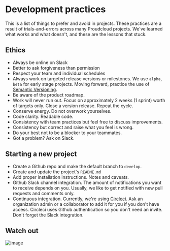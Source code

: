 # Development practices

This is a list of things to prefer and avoid in projects. These practices are a result of trials-and-errors across many Proudcloud projects. We've learned what works and what doesn't, and these are the lessons that stuck.

## Ethics

- Always be online on Slack
- Better to ask forgiveness than permission
- Respect your team and individual schedules
- Always work on targeted release versions or milestones. We use `alpha`, `beta` for early stage projects. Moving forward, practice the use of [Semantic Versioning](http://semver.org).
- Be aware of the product roadmap.
- Work will never run out. Focus on approximately 2 weeks (1 sprint) worth of targets only. Close a version release. Repeat the cycle.
- Conserve energy. Do not overwork yourselves.
- Code clarity. Readable code.
- Consistency with team practices but feel free to discuss improvements.
- Consistency but correct and raise what you feel is wrong.
- Do your best not to be a blocker to your teammates.
- Got a problem? Ask on Slack.

## Starting a new project

- Create a Github repo and make the default branch to `develop`.
- Create and update the project's `README.md`
- Add proper installation instructions. Notes and caveats.
- Github Slack channel integration. The amount of notifications you want to receive depends on you. Usually, we like to get notified with new pull requests and comments only.
- Continuous integration. Currently, we're using [Circleci](https://circleci.com). Ask an organization admin or a collaborator to add it for you if you don't have access. Circleci uses Github authentication so you don't need an invite. Don't forget the Slack integration.

## Watch out

![image](https://cloud.githubusercontent.com/assets/2481/8126567/1f6be7a0-1122-11e5-9292-a5eab7df6564.png)

